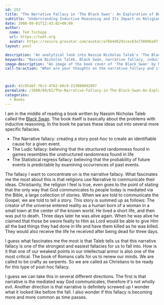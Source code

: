 ```yaml
---
id: 293
title: "The Narrative Fallacy in 'The Black Swan': An Exploration of Belief and Reasoning"
subtitle: "Understanding Inductive Reasoning and Its Impact on Religion"
date: 2008-09-01T12:43:02+00:00
author:
  name: Ted Tschopp
  url: https://tedt.org
  avatar: https://secure.gravatar.com/avatar/a76b4d6291cecb3a738896a971bfb903?s=512&d=mp&r=g
layout: post

description: "An analytical look into Nassim Nicholas Taleb's 'The Black Swan,' focusing on the narrative fallacy and how it is intrinsically linked to the way religions, including Christianity, communicate their ideas. The article explores the implications of accepting narratives and questions the balance between intellectual weakness and spiritual significance."
keywords: "Nassim Nicholas Taleb, Black Swan, narrative fallacy, inductive reasoning, religion, Christianity, Ludic fallacy, Statistical regress fallacy, philosophy, intellect, belief"
image-description: "An image of the book cover of 'The Black Swan' by Nassim Nicholas Taleb, juxtaposed with symbols representing various fallacies and religious icons like the cross. The composition captures the essence of the book's examination of reasoning, unpredictability, and religious narrative."
call-to-action: "What are your thoughts on the narrative fallacy and its connection to religious communication? Do you see it as a weakness or a profound tool? Share your reflections and insights in the comments below. Engage with others in this intellectual exploration of belief, reasoning, and the human condition."



guid: 42c85abf-76c2-47b2-b0c9-2130800d2697
permalink: /2008/09/01/The-Narrative-Fallacy-in-The-Black-Swan-An-Exploration-of-Belief-and-Reasoning/
categories:
  - Books
---
```

I am in the middle of reading a book written by Nassim Nicholas Taleb called the [Black Swan](http://www.amazon.com/Black-Swan-Impact-Highly-Improbable/dp/1400063515%3FSubscriptionId%3D0PZ7TM66EXQCXFVTMTR2%26tag%3Dadriaantijsse-20%26linkCode%3Dxm2%26camp%3D2025%26creative%3D165953%26creativeASIN%3D1400063515). The book itself is basically about the problems with inductive reasoning. In the book he parses these ideas out into several more specific fallacies.

  * The Narrative fallacy: creating a story post-hoc to create an identifiable cause for a given event.
  * The Ludic fallacy: believing that the structured randomness found in games resembles the unstructured randomness found in life
  * The Statistical regress fallacy: believing that the probability of future events is predictable by examining occurrences of past events.

The fallacy I want to concentrate on is the narrative fallacy. What fascinates me the most about this is that religions use Narrative to communicate their ideas. Christianity, the religion I feel is true, even goes to the point of stating that the only way that God communicates to people today is mediated via the Bible, a large collection of stories. When we are told to communicate the Gospel, we are told to tell a story. This story is summed up as follows: The creator of the universe entered reality as a human born of a woman in a small town at the center of the known world. He lived a short life, and then was put to death. Three days later he was alive again. When he was alive he claimed that those be swore fealty to Him as Lord would be able to give Him all the bad things they had done in life and have them killed as he was killed. They would also receive the life he received after being dead for three days.

I guess what fascinates me the most is that Taleb tells us that this narrative fallacy is one of the strongest and easiest fallacies for us to fall into. How is it that one of our weakest points in our intellectual armor is also one of the most critical. The book of Romans calls for us to renew our minds. We are called to be crafty as serpents. So we are called as Christians to be ready for this type of post-hoc fallacy.

I guess we can take this in several different directions. The first is that narrative is the mediated way God communicates, therefore it's not wholly evil. Another direction is that narrative is definitely screwed up I wonder what it looked like before the fall. I also wonder if this fallacy is becoming more and more common as time passes.